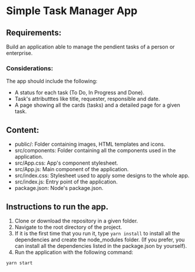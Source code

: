 # Simple Task Manager App

## Requirements:
Build an application able to manage the pendient tasks of a person or enterprise. 

### Considerations:
The app should include the following:
- A status for each task (To Do, In Progress and Done).
- Task's attributttes like title, requester, responsible and date.
- A page showing all the cards (tasks) and a detailed page for a given task.

## Content:
- public/: Folder containing images, HTML templates and icons.
- src/components: Folder containing all the components used in the application.
- src/App.css: App's component stylesheet.
- src/App.js: Main component of the application.
- src/index.css: Stylesheet used to apply some designs to the whole app.
- src/index.js: Entry point of the application.
- package.json: Node's package.json.

## Instructions to run the app.
1. Clone or download the repository in a given folder.
2. Navigate to the root directory of the project.
3. If it is the first time that you run it, type ```yarn install``` to install all the dependencies and create the node_modules folder. (If you prefer, you can install all the dependencies listed in the package.json by yourself).
5. Run the application with the following command:
```
yarn start
